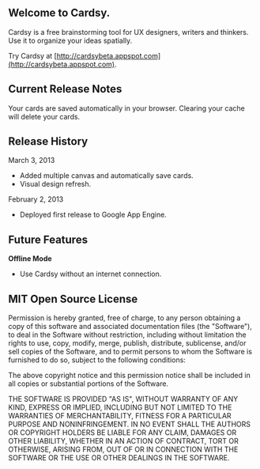 Welcome to Cardsy.
--------------------------

Cardsy is a free brainstorming tool for UX designers, writers and thinkers. Use it to organize your ideas spatially.

Try Cardsy at [http://cardsybeta.appspot.com](http://cardsybeta.appspot.com).


Current Release Notes
--------------------------

Your cards are saved automatically in your browser. Clearing your cache will delete your cards.


Release History
--------------------------

March 3, 2013

  * Added multiple canvas and automatically save cards.
  * Visual design refresh.

February 2, 2013

  * Deployed first release to Google App Engine.


Future Features
--------------------------

__Offline Mode__

  - Use Cardsy without an internet connection.


MIT Open Source License
--------------------------

Permission is hereby granted, free of charge, to any person obtaining a copy of this software and associated documentation files (the "Software"), to deal in the Software without restriction, including without limitation the rights to use, copy, modify, merge, publish, distribute, sublicense, and/or sell copies of the Software, and to permit persons to whom the Software is furnished to do so, subject to the following conditions:

The above copyright notice and this permission notice shall be included in all copies or substantial portions of the Software.

THE SOFTWARE IS PROVIDED "AS IS", WITHOUT WARRANTY OF ANY KIND, EXPRESS OR IMPLIED, INCLUDING BUT NOT LIMITED TO THE WARRANTIES OF MERCHANTABILITY, FITNESS FOR A PARTICULAR PURPOSE AND NONINFRINGEMENT. IN NO EVENT SHALL THE AUTHORS OR COPYRIGHT HOLDERS BE LIABLE FOR ANY CLAIM, DAMAGES OR OTHER LIABILITY, WHETHER IN AN ACTION OF CONTRACT, TORT OR OTHERWISE, ARISING FROM, OUT OF OR IN CONNECTION WITH THE SOFTWARE OR THE USE OR OTHER DEALINGS IN THE SOFTWARE.


